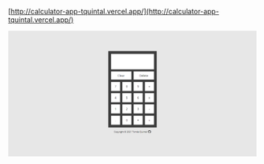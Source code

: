 [http://calculator-app-tquintal.vercel.app/](http://calculator-app-tquintal.vercel.app/)

![](./screenshot.png)
